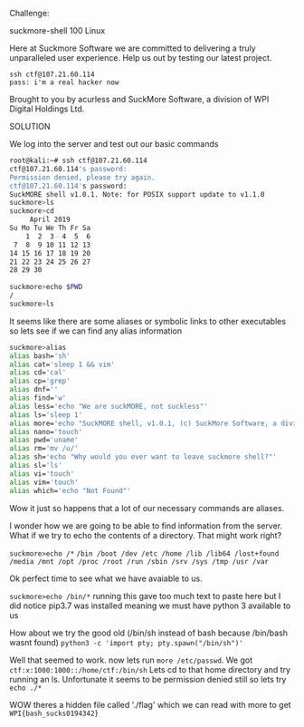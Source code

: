 Challenge:

suckmore-shell
100
Linux

Here at Suckmore Software we are committed to delivering a truly unparalleled user experience. Help us out by testing our latest project.

    ssh ctf@107.21.60.114
    pass: i'm a real hacker now

Brought to you by acurless and SuckMore Software, a division of WPI Digital Holdings Ltd.




SOLUTION

We log into the server and test out our basic commands

```bash
root@kali:~# ssh ctf@107.21.60.114
ctf@107.21.60.114's password: 
Permission denied, please try again.
ctf@107.21.60.114's password: 
SuckMORE shell v1.0.1. Note: for POSIX support update to v1.1.0
suckmore>ls
suckmore>cd
     April 2019     
Su Mo Tu We Th Fr Sa
    1  2  3  4  5  6
 7  8  9 10 11 12 13
14 15 16 17 18 19 20
21 22 23 24 25 26 27
28 29 30            
                    
suckmore>echo $PWD
/
suckmore>ls
```

It seems like there are some aliases or symbolic links to other executables so lets see if we can find any alias information

```bash
suckmore>alias
alias bash='sh'
alias cat='sleep 1 && vim'
alias cd='cal'
alias cp='grep'
alias dnf=''
alias find='w'
alias less='echo "We are suckMORE, not suckless"'
alias ls='sleep 1'
alias more='echo "SuckMORE shell, v1.0.1, (c) SuckMore Software, a division of WPI Digital Holdings Ltd."'
alias nano='touch'
alias pwd='uname'
alias rm='mv /u/'
alias sh='echo "Why would you ever want to leave suckmore shell?"'
alias sl='ls'
alias vi='touch'
alias vim='touch'
alias which='echo "Not Found"'
```

Wow it just so happens that a lot of our necessary commands are aliases.

I wonder how we are going to be able to find information from the server.
What if we try to echo the contents of a directory. That might work right?

`suckmore>echo /*`
`/bin /boot /dev /etc /home /lib /lib64 /lost+found /media /mnt /opt /proc /root /run /sbin /srv /sys /tmp /usr /var`

Ok perfect time to see what we have avaiable to us.

`suckmore>echo /bin/*`
running this gave too much text to paste here but I did notice pip3.7 was installed meaning we must have python 3 available to us

How about we try the good old (/bin/sh instead of bash because /bin/bash wasnt found)
`python3 -c 'import pty; pty.spawn("/bin/sh")'`

Well that seemed to work.
now lets run `more /etc/passwd`.
We got `ctf:x:1000:1000::/home/ctf:/bin/sh`
Lets cd to that home directory and try running an ls. 
Unfortunate it seems to be permission denied still so lets try `echo ./*`

WOW theres a hidden file called './flag' which we can read with more to get
`WPI{bash_sucks0194342}`

